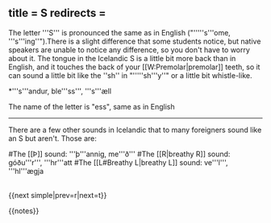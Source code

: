 title = S
redirects =
---

The letter '''S''' is pronounced the same as in English ("'''''s'''ome, '''s'''ing''").<ref>There is a slight difference that some students notice, but native speakers are unable to notice any difference, so you don't have to worry about it. The tongue in the Icelandic S is a little bit more back than in English, and it touches the back of your [[W:Premolar|premolar]] teeth, so it can sound a little bit like the ''sh'' in "'''''sh'''y''" or a little bit whistle-like.</ref>

*'''s'''andur, ble'''ss''', '''s'''æll

The name of the letter is "ess", same as in English

----

There are a few other sounds in Icelandic that to many foreigners sound like an S but aren't. Those are: 

#The [[Þ]] sound: '''þ'''annig, me'''ð'''
#The [[R|breathy R]] sound: góðu'''r''', '''hr'''att
#The [[L#Breathy L|breathy L]] sound: ve'''l''', '''hl'''ægja

<br />{{next simple|prev=r|next=t}}

{{notes}}